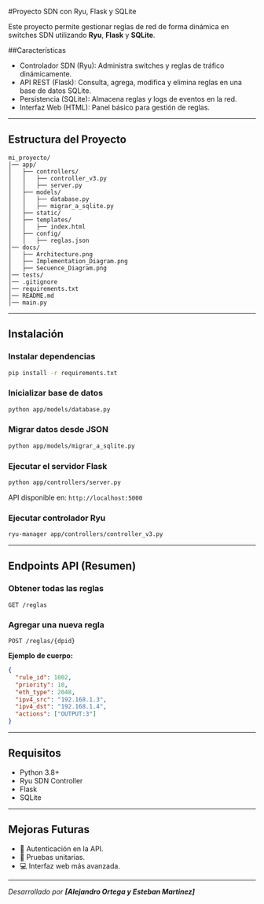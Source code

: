 #Proyecto SDN con Ryu, Flask y SQLite

Este proyecto permite gestionar reglas de red de forma dinámica en switches SDN utilizando **Ryu**, **Flask** y **SQLite**.

##Características
-  Controlador SDN (Ryu): Administra switches y reglas de tráfico dinámicamente.
-  API REST (Flask): Consulta, agrega, modifica y elimina reglas en una base de datos SQLite.
-  Persistencia (SQLite): Almacena reglas y logs de eventos en la red.
-  Interfaz Web (HTML): Panel básico para gestión de reglas.

---

## Estructura del Proyecto

```
mi_proyecto/
│── app/
│   ├── controllers/
│   │   ├── controller_v3.py
│   │   ├── server.py
│   ├── models/
│   │   ├── database.py
│   │   ├── migrar_a_sqlite.py
│   ├── static/
│   ├── templates/
│   │   ├── index.html
│   ├── config/
│   │   ├── reglas.json
│── docs/
│   ├── Architecture.png
│   ├── Implementation_Diagram.png
│   ├── Secuence_Diagram.png
│── tests/
│── .gitignore
│── requirements.txt
│── README.md
│── main.py
```

---

## Instalación

### Instalar dependencias

```bash
pip install -r requirements.txt
```

### Inicializar base de datos

```bash
python app/models/database.py
```

### Migrar datos desde JSON

```bash
python app/models/migrar_a_sqlite.py
```

### Ejecutar el servidor Flask

```bash
python app/controllers/server.py
```

API disponible en: `http://localhost:5000`

### Ejecutar controlador Ryu

```bash
ryu-manager app/controllers/controller_v3.py
```

---

## Endpoints API (Resumen)

### Obtener todas las reglas

```http
GET /reglas
```

### Agregar una nueva regla

```http
POST /reglas/{dpid}
```

**Ejemplo de cuerpo:**

```json
{
  "rule_id": 1002,
  "priority": 10,
  "eth_type": 2048,
  "ipv4_src": "192.168.1.3",
  "ipv4_dst": "192.168.1.4",
  "actions": ["OUTPUT:3"]
}
```

---

## Requisitos

- Python 3.8+
- Ryu SDN Controller
- Flask
- SQLite

---

## Mejoras Futuras

- 🔐 Autenticación en la API.
- 🧪 Pruebas unitarias.
- 💻 Interfaz web más avanzada.

---

_Desarrollado por **[Alejandro Ortega y Esteban Martinez]**_
